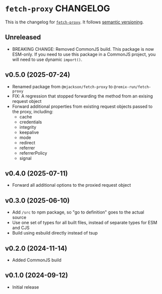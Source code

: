# `fetch-proxy` CHANGELOG

This is the changelog for [`fetch-proxy`](https://github.com/remix-run/remix/tree/main/packages/fetch-proxy). It follows [semantic versioning](https://semver.org/).

## Unreleased

- BREAKING CHANGE: Removed CommonJS build. This package is now ESM-only. If you need to use this package in a CommonJS project, you will need to use dynamic `import()`.

## v0.5.0 (2025-07-24)

- Renamed package from `@mjackson/fetch-proxy` to `@remix-run/fetch-proxy`
- FIX: A regression that stopped forwarding the method from an exising request object
- Forward additional properties from existing request objects passed to the proxy, including:
  - cache
  - credentials
  - integrity
  - keepalive
  - mode
  - redirect
  - referrer
  - referrerPolicy
  - signal

## v0.4.0 (2025-07-11)

- Forward all additional options to the proxied request object

## v0.3.0 (2025-06-10)

- Add `/src` to npm package, so "go to definition" goes to the actual source
- Use one set of types for all built files, instead of separate types for ESM and CJS
- Build using esbuild directly instead of tsup

## v0.2.0 (2024-11-14)

- Added CommonJS build

## v0.1.0 (2024-09-12)

- Initial release

